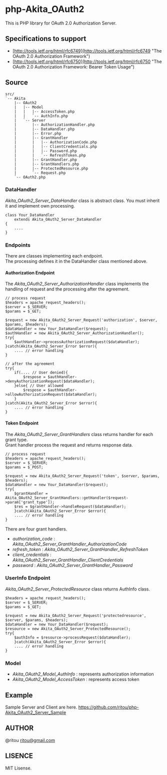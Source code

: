 # php-Akita_OAuth2 #

This is PHP library for OAuth 2.0 Authorization Server.  

## Specifications to support ##

- [http://tools.ietf.org/html/rfc6749](http://tools.ietf.org/html/rfc6749 "The OAuth 2.0 Authorization Framework")
- [http://tools.ietf.org/html/rfc6750](http://tools.ietf.org/html/rfc6750 "The OAuth 2.0 Authorization Framework: Bearer Token Usage")

## Source ##

    src/
    `-- Akita
        |-- OAuth2
        |   |-- Model
        |   |   |-- AccessToken.php
        |   |   `-- AuthInfo.php
        |   `-- Server
        |       |-- AuthorizationHandler.php
        |       |-- DataHandler.php
        |       |-- Error.php
        |       |-- GrantHandler
        |       |   |-- AuthorizationCode.php
        |       |   |-- ClientCredentials.php
        |       |   |-- Password.php
        |       |   `-- RefreshToken.php
        |       |-- GrantHandler.php
        |       |-- GrantHandlers.php
        |       |-- ProtectedResource.php
        |       `-- Request.php
        `-- OAuth2.php

### DataHandler ###

*Akita_OAuth2_Server_DataHandler* class is abstract class.
You must inherit it and implement own processing.

    class Your_DataHandler
        extends Akita_OAuth2_Server_DataHandler
    {
        ....
    }

### Endpoints ###

There are classes implementing each endpoint.  
The processing defines it in the DataHandler class mentioned above.

#### Authorization Endpoint ####

The *Akita_OAuth2_Server_AuthorizationHandler* class implements the handling of request and the processing after the agreement.  

    // process request
    $headers = apache_request_headers();
    $server = $_SERVER;
    $params = $_GET;
    
    $request = new Akita_OAuth2_Server_Request('authorization', $server, $params, $headers);
    $dataHandler = new Your_DataHandler($request);
    $authHandler = new Akita_OAuth2_Server_AuthorizationHandler();
    try{
        $authHandler->processAuthorizationRequest($dataHandler);
    }catch(Akita_OAuth2_Server_Error $error){
        .... // error handling
    }
    
    // after the agreement
    try{
        if(.... // User denied){
            $respose = $authHandler->denyAuthorizationRequest($dataHandler);
        }else{ // User allowed
            $respose = $authHandler->allowAuthorizationRequest($dataHandler);
        }
    }catch(Akita_OAuth2_Server_Error $error){
        .... // error handling
    }

#### Token Endpoint ####

The *Akita_OAuth2_Server_GrantHandlers* class returns handler for each grant type.  
Grant handler process the request and returns response data.  

    // process request
    $headers = apache_request_headers();
    $server = $_SERVER;
    $params = $_POST;
    
    $request = new Akita_OAuth2_Server_Request('token', $server, $params, $headers);
    $dataHandler = new Your_DataHandler($request);
    try{
        $grantHandler = Akita_OAuth2_Server_GrantHandlers::getHandler($request->param['grant_type']);
        $res = $grantHandler->handleRequest($dataHandler);
        }catch(Akita_OAuth2_Server_Error $error){
        .... // error handling
    }

There are four grant handlers.

- *authorization_code* : *Akita_OAuth2_Server_GrantHandler_AuthorizationCode*
- *refresh_token* : *Akita_OAuth2_Server_GrantHandler_RefreshToken*
- *client_credentials* : *Akita_OAuth2_Server_GrantHandler_ClientCredentials*
- *password* : *Akita_OAuth2_Server_GrantHandler_Password*

### UserInfo Endpoint ###

*Akita_OAuth2_Server_ProtectedResource* class returns AuthInfo class.

    $headers = apache_request_headers();
    $server = $_SERVER;
    $params = $_GET;
    
    $request = new Akita_OAuth2_Server_Request('protectedresource', $server, $params, $headers);
    $dataHandler = new Your_DataHandler($request);
    $resource = new Akita_OAuth2_Server_ProtectedResource();
    try{
        $authInfo = $resource->processRequest($dataHandler);
        }catch(Akita_OAuth2_Server_Error $error){
        .... // error handling
    }

### Model ###

- *Akita_OAuth2_Model_AuthInfo* : represents authorization information
- *Akita_OAuth2_Model_AccessToken* : represents access token

## Example ##

Sample Server and Client are here. 
https://github.com/ritou/php-Akita_OAuth2_Server_Sample

AUTHOR
------------------------------------------------------
@ritou ritou@gmail.com

LISENCE
------------------------------------------------------
MIT Lisense.
